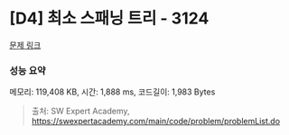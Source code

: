 # [D4] 최소 스패닝 트리 - 3124 

[문제 링크](https://swexpertacademy.com/main/code/problem/problemDetail.do?contestProbId=AV_mSnmKUckDFAWb) 

### 성능 요약

메모리: 119,408 KB, 시간: 1,888 ms, 코드길이: 1,983 Bytes



> 출처: SW Expert Academy, https://swexpertacademy.com/main/code/problem/problemList.do
